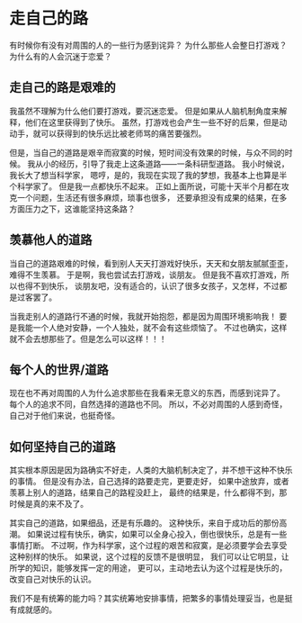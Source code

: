 # 走自己的路
有时候你有没有对周围的人的一些行为感到诧异？
为什么那些人会整日打游戏？为什么有的人会沉迷于恋爱？

## 走自己的路是艰难的
我虽然不理解为什么他们要打游戏，要沉迷恋爱。
但是如果从人脑机制角度来解释，他们在这里获得到了快乐。
虽然，打游戏也会产生一些不好的后果，但是动动手，就可以获得到的快乐远比被老师骂的痛苦要强烈。

但是，当自己的道路是艰辛而寂寞的时候，短时间没有效果的时候，与众不同的时候。
我从小的经历，引导了我走上这条道路——一条科研型道路。
我小时候说，我长大了想当科学家，
嗯哼，是的，我现在实现了我的梦想，我基本上也算是半个科学家了。
但是我一点都快乐不起来。
正如上面所说，可能十天半个月都在攻克一个问题，生活还有很多麻烦，琐事也很多，
还要承担没有成果的结果，在多方面压力之下，这谁能坚持这条路？

## 羡慕他人的道路
当自己的道路艰难的时候，看到别人天天打游戏好快乐，天天和女朋友腻腻歪歪，难得不生羡慕。
于是啊，我也尝试去打游戏，谈朋友。
但是我不喜欢打游戏，所以也得不到快乐，
谈朋友吧，没有适合的，认识了很多女孩子，又怎样，不过都是过客罢了。

当我走别人的道路行不通的时候，我就开始抱怨，都是因为周围环境影响我！
要是我能一个人绝对安静，一个人独处，就不会有这些烦恼了。
不过也确实，这样就不会去想那些了。但是怎么可以这样！！！

## 每个人的世界/道路
现在也不再对周围的人为什么追求那些在我看来无意义的东西，而感到诧异了。
每个人的追求不同，自然选择的道路也不同。
所以，不必对周围的人感到奇怪，自己对于他们来说，也挺奇怪。

## 如何坚持自己的道路
其实根本原因是因为路确实不好走，人类的大脑机制决定了，并不想干这种不快乐的事情。
但是没有办法，自己选择的路要走完，更要走好，
如果中途放弃，或者羡慕上别人的道路，结果自己的路程没赶上，
最终的结果是，什么都得不到，那时候是真的来不及了。

其实自己的道路，如果细品，还是有乐趣的。
这种快乐，来自于成功后的那份高潮。
如果说过程有快乐，确实，如果可以全身心投入，倒也很快乐，总是有一些事情打断。
不过啊，作为科学家，这个过程的艰苦和寂寞，是必须要学会去享受这种别样的快乐。
如果说，这个过程的反馈不是很明显，
我们可以让它明显，让所学的知识，能够发挥一定的用途，
更可以，主动地去认为这个过程是快乐的，改变自己对快乐的认识。

我们不是有统筹的能力吗？其实统筹地安排事情，把繁多的事情处理妥当，也是挺有成就感的。